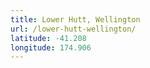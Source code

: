 ```yaml
---
title: Lower Hutt, Wellington
url: /lower-hutt-wellington/
latitude: -41.208
longitude: 174.906
---
```

